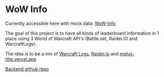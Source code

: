 # WoW Info

Currently accessible here with mock data: [WoW-Info](https://wow-info.vercel.app/)

The goal of this project is to have all kinds of leaderboard information in 1 place using 3 World of Warcraft API's (Battle.net, Raider.IO and WarcraftLogs).

The idea is to be a mix of [Warcraft Logs](https://www.warcraftlogs.com/), [Raider.io](https://raider.io/) and [mplus-title.vercel.app](https://mplus-title.vercel.app/df-season-3?regions=us)

[Backend github repo](https://github.com/equix1/wow-info-backend)

